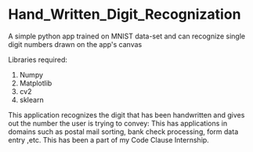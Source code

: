 # Hand_Written_Digit_Recognization
A simple python app trained on MNIST data-set and can recognize single digit numbers drawn on the app's canvas

Libraries required:
1. Numpy
2. Matplotlib
3. cv2
4. sklearn

This application recognizes the digit that has been handwritten and gives out the number the user is trying to convey: This has applications in domains such as postal mail sorting, bank check processing, form data entry ,etc. This has been a part of my Code Clause Internship. 
